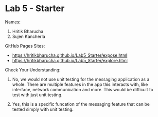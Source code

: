 # Lab 5 - Starter

Names:
1. Hritik Bharucha
2. Sujen Kancherla

GitHub Pages Sites:
* https://hritikbharucha.github.io/Lab5_Starter/expose.html
* https://hritikbharucha.github.io/Lab5_Starter/explore.html

Check Your Understanding:

1. No, we would not use unit testing for the messaging application as a whole. There are multiple features in the app this interacts with, like interface, network communication and more. This would be difficult to test with just unit testing.

2. Yes, this is a specific funcation of the messaging feature that can be tested simply with unit testing. 